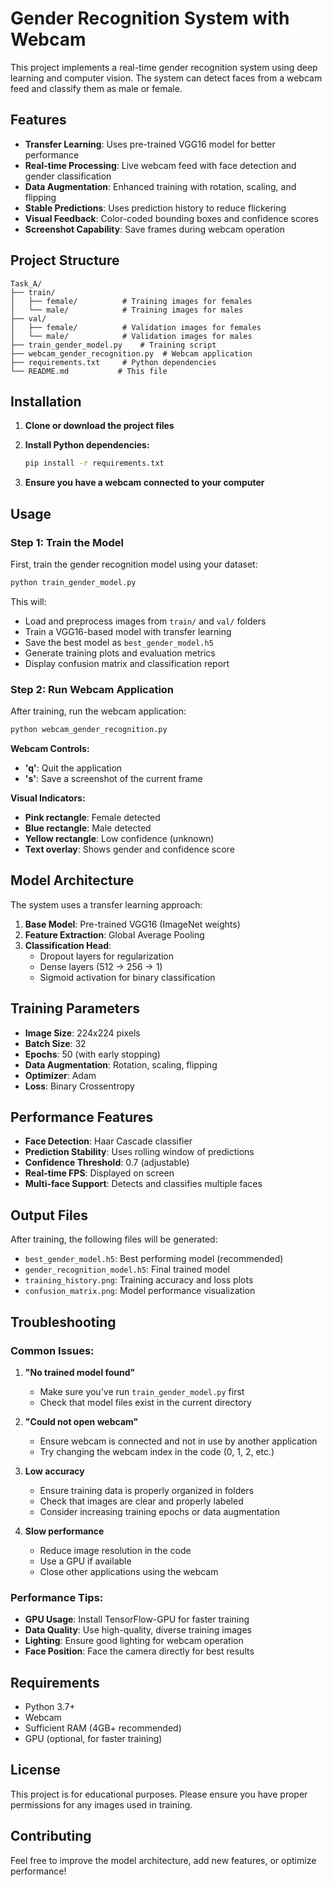# Gender Recognition System with Webcam

This project implements a real-time gender recognition system using deep learning and computer vision. The system can detect faces from a webcam feed and classify them as male or female.

## Features

- **Transfer Learning**: Uses pre-trained VGG16 model for better performance
- **Real-time Processing**: Live webcam feed with face detection and gender classification
- **Data Augmentation**: Enhanced training with rotation, scaling, and flipping
- **Stable Predictions**: Uses prediction history to reduce flickering
- **Visual Feedback**: Color-coded bounding boxes and confidence scores
- **Screenshot Capability**: Save frames during webcam operation

## Project Structure

```
Task_A/
├── train/
│   ├── female/          # Training images for females
│   └── male/            # Training images for males
├── val/
│   ├── female/          # Validation images for females
│   └── male/            # Validation images for males
├── train_gender_model.py    # Training script
├── webcam_gender_recognition.py  # Webcam application
├── requirements.txt     # Python dependencies
└── README.md           # This file
```

## Installation

1. **Clone or download the project files**

2. **Install Python dependencies:**
   ```bash
   pip install -r requirements.txt
   ```

3. **Ensure you have a webcam connected to your computer**

## Usage

### Step 1: Train the Model

First, train the gender recognition model using your dataset:

```bash
python train_gender_model.py
```

This will:
- Load and preprocess images from `train/` and `val/` folders
- Train a VGG16-based model with transfer learning
- Save the best model as `best_gender_model.h5`
- Generate training plots and evaluation metrics
- Display confusion matrix and classification report

### Step 2: Run Webcam Application

After training, run the webcam application:

```bash
python webcam_gender_recognition.py
```

**Webcam Controls:**
- **'q'**: Quit the application
- **'s'**: Save a screenshot of the current frame

**Visual Indicators:**
- **Pink rectangle**: Female detected
- **Blue rectangle**: Male detected
- **Yellow rectangle**: Low confidence (unknown)
- **Text overlay**: Shows gender and confidence score

## Model Architecture

The system uses a transfer learning approach:

1. **Base Model**: Pre-trained VGG16 (ImageNet weights)
2. **Feature Extraction**: Global Average Pooling
3. **Classification Head**: 
   - Dropout layers for regularization
   - Dense layers (512 → 256 → 1)
   - Sigmoid activation for binary classification

## Training Parameters

- **Image Size**: 224x224 pixels
- **Batch Size**: 32
- **Epochs**: 50 (with early stopping)
- **Data Augmentation**: Rotation, scaling, flipping
- **Optimizer**: Adam
- **Loss**: Binary Crossentropy

## Performance Features

- **Face Detection**: Haar Cascade classifier
- **Prediction Stability**: Uses rolling window of predictions
- **Confidence Threshold**: 0.7 (adjustable)
- **Real-time FPS**: Displayed on screen
- **Multi-face Support**: Detects and classifies multiple faces

## Output Files

After training, the following files will be generated:

- `best_gender_model.h5`: Best performing model (recommended)
- `gender_recognition_model.h5`: Final trained model
- `training_history.png`: Training accuracy and loss plots
- `confusion_matrix.png`: Model performance visualization

## Troubleshooting

### Common Issues:

1. **"No trained model found"**
   - Make sure you've run `train_gender_model.py` first
   - Check that model files exist in the current directory

2. **"Could not open webcam"**
   - Ensure webcam is connected and not in use by another application
   - Try changing the webcam index in the code (0, 1, 2, etc.)

3. **Low accuracy**
   - Ensure training data is properly organized in folders
   - Check that images are clear and properly labeled
   - Consider increasing training epochs or data augmentation

4. **Slow performance**
   - Reduce image resolution in the code
   - Use a GPU if available
   - Close other applications using the webcam

### Performance Tips:

- **GPU Usage**: Install TensorFlow-GPU for faster training
- **Data Quality**: Use high-quality, diverse training images
- **Lighting**: Ensure good lighting for webcam operation
- **Face Position**: Face the camera directly for best results

## Requirements

- Python 3.7+
- Webcam
- Sufficient RAM (4GB+ recommended)
- GPU (optional, for faster training)

## License

This project is for educational purposes. Please ensure you have proper permissions for any images used in training.

## Contributing

Feel free to improve the model architecture, add new features, or optimize performance! 
